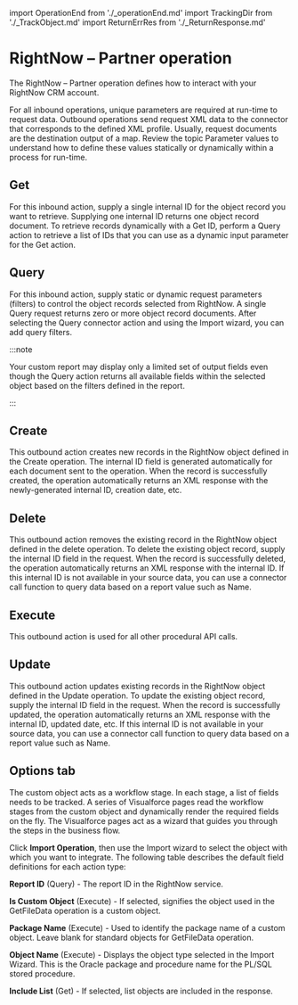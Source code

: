 import OperationEnd from './_operationEnd.md'
import TrackingDir from './_TrackObject.md'
import ReturnErrRes from './_ReturnResponse.md'

# RightNow – Partner operation 

<head>
  <meta name="guidename" content="Integration"/>
  <meta name="context" content="GUID-22947a73-6001-49e7-af02-02676e42278e"/>
</head>


The RightNow – Partner operation defines how to interact with your RightNow CRM account.

For all inbound operations, unique parameters are required at run-time to request data. Outbound operations send request XML data to the connector that corresponds to the defined XML profile. Usually, request documents are the destination output of a map. Review the topic Parameter values to understand how to define these values statically or dynamically within a process for run-time.

## Get 

For this inbound action, supply a single internal ID for the object record you want to retrieve. Supplying one internal ID returns one object record document. To retrieve records dynamically with a Get ID, perform a Query action to retrieve a list of IDs that you can use as a dynamic input parameter for the Get action.

## Query 

For this inbound action, supply static or dynamic request parameters \(filters\) to control the object records selected from RightNow. A single Query request returns zero or more object record documents. After selecting the Query connector action and using the Import wizard, you can add query filters.

:::note

Your custom report may display only a limited set of output fields even though the Query action returns all available fields within the selected object based on the filters defined in the report.

:::

## Create 

This outbound action creates new records in the RightNow object defined in the Create operation. The internal ID field is generated automatically for each document sent to the operation. When the record is successfully created, the operation automatically returns an XML response with the newly-generated internal ID, creation date, etc.

## Delete 

This outbound action removes the existing record in the RightNow object defined in the delete operation. To delete the existing object record, supply the internal ID field in the request. When the record is successfully deleted, the operation automatically returns an XML response with the internal ID. If this internal ID is not available in your source data, you can use a connector call function to query data based on a report value such as Name.

## Execute 

This outbound action is used for all other procedural API calls.

## Update 

This outbound action updates existing records in the RightNow object defined in the Update operation. To update the existing object record, supply the internal ID field in the request. When the record is successfully updated, the operation automatically returns an XML response with the internal ID, updated date, etc. If this internal ID is not available in your source data, you can use a connector call function to query data based on a report value such as Name.

## Options tab 

The custom object acts as a workflow stage. In each stage, a list of fields needs to be tracked. A series of Visualforce pages read the workflow stages from the custom object and dynamically render the required fields on the fly. The Visualforce pages act as a wizard that guides you through the steps in the business flow.

Click **Import Operation**, then use the Import wizard to select the object with which you want to integrate. The following table describes the default field definitions for each action type:

<TrackingDir />

<ReturnErrRes />

**Report ID** \(Query\) - 
  The report ID in the RightNow service.

**Is Custom Object** \(Execute\) - 
  If selected, signifies the object used in the GetFileData operation is a custom object.

**Package Name** \(Execute\) - 
 Used to identify the package name of a custom object. Leave blank for standard objects for GetFileData operation.

**Object Name** \(Execute\) - 
 Displays the object type selected in the Import Wizard. This is the Oracle package and procedure name for the PL/SQL stored procedure.

**Include List** \(Get\) - 
  If selected, list objects are included in the response.

<OperationEnd />